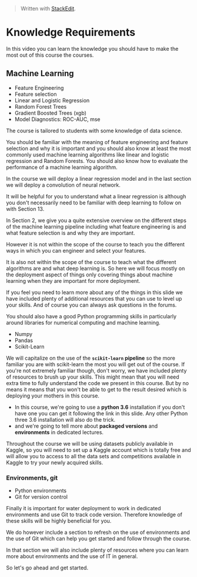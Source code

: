 > Written with [StackEdit](https://stackedit.io/).

# Knowledge Requirements

In this video you can learn the knowledge you should have to make the most out of this course the courses.

## Machine Learning

- Feature Engineering
- Feature selection
- Linear and Logistic Regression
- Random Forest Trees
- Gradient Boosted Trees (xgb)
- Model Diagnostics: ROC-AUC, mse

The course is tailored to students with some knowledge of data science.

You should be familiar with the meaning of feature engineering and feature selection and why it is important and you should also know at least the most commonly used machine learning algorithms like linear and logistic regression and Random Forests. You should also know how to evaluate the performance of a machine learning algorithm. 

In the course we will deploy a linear regression model and in the last section we will deploy a convolution of neural network.

It will be helpful for you to understand what a linear regression is although you don't necessarily need to be familiar with deep learning to follow on with Section 13.

In Section 2, we give you a quite extensive overview on the different steps of the machine learning pipeline including what feature engineering is and what feature selection is and why they are important.

However it is not within the scope of the course to teach you the different ways in which you can engineer and select your features.

It is also not within the scope of the course to teach what the different algorithms are and what deep learning is. So here we will focus mostly on the deployment aspect of things only covering things about machine learning when they are important for more deployment.

If you feel you need to learn more about any of the things in this slide we have included plenty of additional resources that you can use to level up your skills. And of course you can always ask questions in the forums.

You should also have a good Python programming skills in particularly around libraries for numerical computing and machine learning. 

- Numpy
- Pandas
- Scikit-Learn

We will capitalize on the use of the **`scikit-learn`  pipeline** so the more familiar you are with scikit-learn the most you will get out of the course. If you're not extremely familiar though, don't worry, we have included plenty of resources to brush up your skills. This might mean that you will need extra time to fully understand the code we present in this course. But by no means it means that you won't be able to get to the result desired which is deploying your mothers in this course.

- In this course, we're going to use a **python 3.6** installation if you don't have one you can get it following the link in this slide. Any other Python three 3.6 installation will also do the trick. 
- and we're going to tell more about **packaged versions** and **environments** in dedicated lectures. 

Throughout the course we will be using datasets publicly available in Kaggle, so you will need to set up a Kaggle account which is totally free and will allow you to access to all the data sets and competitions available in Kaggle to try your newly acquired skills.

### Environments, git

- Python environments
- Git for version control

Finally it is important for water deployment to work in dedicated environments and use Git to track code version. Therefore knowledge of these skills will be highly beneficial for you.

We do however include a section to refresh on the use of environments and the use of Git which can help you get started and follow through the course.

In that section we will also include plenty of resources where you can learn more about environments and the use of IT in general.

So let's go ahead and get started.
<!--stackedit_data:
eyJoaXN0b3J5IjpbLTE3MjUxMzE1ODYsODg0MzMxNjAzXX0=
-->